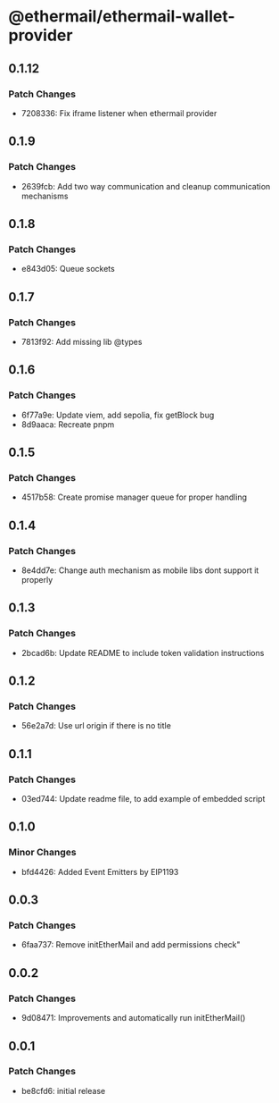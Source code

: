 # @ethermail/ethermail-wallet-provider

## 0.1.12

### Patch Changes

- 7208336: Fix iframe listener when ethermail provider

## 0.1.9

### Patch Changes

- 2639fcb: Add two way communication and cleanup communication mechanisms

## 0.1.8

### Patch Changes

- e843d05: Queue sockets

## 0.1.7

### Patch Changes

- 7813f92: Add missing lib @types

## 0.1.6

### Patch Changes

- 6f77a9e: Update viem, add sepolia, fix getBlock bug
- 8d9aaca: Recreate pnpm

## 0.1.5

### Patch Changes

- 4517b58: Create promise manager queue for proper handling

## 0.1.4

### Patch Changes

- 8e4dd7e: Change auth mechanism as mobile libs dont support it properly

## 0.1.3

### Patch Changes

- 2bcad6b: Update README to include token validation instructions

## 0.1.2

### Patch Changes

- 56e2a7d: Use url origin if there is no title

## 0.1.1

### Patch Changes

- 03ed744: Update readme file, to add example of embedded script

## 0.1.0

### Minor Changes

- bfd4426: Added Event Emitters by EIP1193

## 0.0.3

### Patch Changes

- 6faa737: Remove initEtherMail and add permissions check"

## 0.0.2

### Patch Changes

- 9d08471: Improvements and automatically run initEtherMail()

## 0.0.1

### Patch Changes

- be8cfd6: initial release
